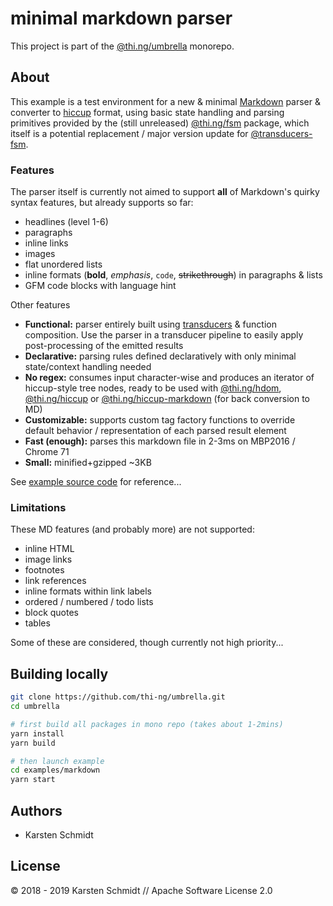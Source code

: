 # minimal markdown parser

This project is part of the
[@thi.ng/umbrella](https://github.com/thi-ng/umbrella/) monorepo.

## About

This example is a test environment for a new & minimal
[Markdown](https://en.wikipedia.org/wiki/Markdown) parser & converter to
[hiccup](https://github.com/thi-ng/umbrella/tree/master/packages/hiccup)
format, using basic state handling and parsing primitives provided by
the (still unreleased)
[@thi.ng/fsm](https://github.com/thi-ng/umbrella/tree/feature/fsm/packages/fsm)
package, which itself is a potential replacement / major version update
for
[@transducers-fsm](https://github.com/thi-ng/umbrella/tree/master/packages/transducers-fsm).

### Features

The parser itself is currently not aimed to support **all** of Markdown's quirky
syntax features, but already supports so far:

- headlines (level 1-6)
- paragraphs
- inline links
- images
- flat unordered lists
- inline formats (**bold**, _emphasis_, `code`, ~~strikethrough~~) in paragraphs & lists
- GFM code blocks with language hint

Other features

- **Functional:** parser entirely built using [transducers](https://github.com/thi-ng/umbrella/tree/master/packages/transducers) & function composition. Use the parser in a transducer pipeline to easily apply post-processing of the emitted results
- **Declarative:** parsing rules defined declaratively with only minimal state/context handling needed
- **No regex:** consumes input character-wise and produces an iterator of hiccup-style tree nodes, ready to be used with [@thi.ng/hdom](https://github.com/thi-ng/umbrella/tree/master/packages/hdom), [@thi.ng/hiccup](https://github.com/thi-ng/umbrella/tree/master/packages/hiccup) or [@thi.ng/hiccup-markdown](https://github.com/thi-ng/umbrella/tree/master/packages/hiccup-markdown) (for back conversion to MD)
- **Customizable:** supports custom tag factory functions to override default behavior / representation of each parsed result element
- **Fast (enough):** parses this markdown file in 2-3ms on MBP2016 / Chrome 71
- **Small:** minified+gzipped ~3KB

See [example source
code](https://github.com/thi-ng/umbrella/tree/feature/fsm/examples/markdown/src/)
for reference...

### Limitations

These MD features (and probably more) are not supported:

- inline HTML
- image links
- footnotes
- link references
- inline formats within link labels
- ordered / numbered / todo lists
- block quotes
- tables

Some of these are considered, though currently not high priority...

## Building locally

```bash
git clone https://github.com/thi-ng/umbrella.git
cd umbrella

# first build all packages in mono repo (takes about 1-2mins)
yarn install
yarn build

# then launch example
cd examples/markdown
yarn start
```

## Authors

- Karsten Schmidt

## License

© 2018 - 2019 Karsten Schmidt // Apache Software License 2.0

